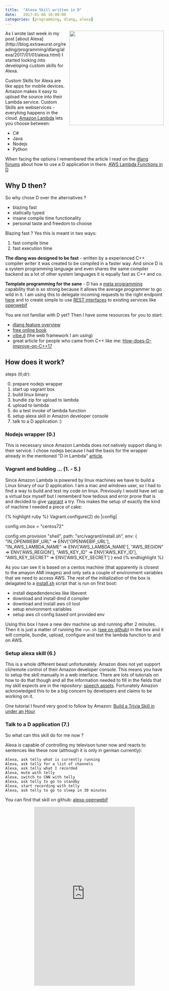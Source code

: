 ```yaml
---
title:  "Alexa Skill written in D"
date:   2017-01-06 16:00:00
categories: [programming, dlang, alexa]
---
```


<img style="float: right; padding-left: 10px; width: 300px" src="{{ site.url }}/assets/alexa-plus-dlang.png"/>
As I wrote last week in my post [about Alexa](http://blog.extrawurst.org/reading/programming/dlang/alexa/2017/01/01/alexa.html) I started looking into developing custom skills for Alexa.

Custom Skills for Alexa are like apps for mobile devices. Amazon makes it easy to upload the source into their Lambda service. Custom Skills are webservices - everyhing happens in the cloud. [Amazon Lambda]() lets you choose between:

* C#
* Java
* Nodejs
* Python

When facing the options I remembered the article I read on the [dlang forums](http://forum.dlang.org) about how to use a D application in there. [AWS Lambda Functions in D](http://awslambda-d.readthedocs.io/en/latest/)

## Why D then?

So why chose D over the alternatives ?

* blazing fast
* statically typed
* insane compile time functionality
* personal taste and freedom to choose

Blazing fast ? Yes this is meant in two ways:
1. fast compile time
2. fast execution time

**The dlang was designed to be fast** - written by a experienced C++ compiler writer it was created to be compiled in a faster way.
And since D is a system programming language and even shares the same compiler backend as a lot of other system languages it is equally fast as C++ and co.

**Template programming for the sane** - D has a [meta programming](https://en.wikipedia.org/wiki/Metaprogramming) capability that is so strong because it allows the average programmer to go wild in it. I am using this to delegate incoming requests to the right endpoint [here](https://github.com/Extrawurst/alexa-skill-kit-d/blob/master/source/ask/alexaskill.d#L54) and to create simple to use [REST interfaces](http://vibed.org/docs#rest-interface-generator) to existing services like [openwebif](https://github.com/Extrawurst/openwebif-client-d)

You are not familiar with D yet? Then I have some resources for you to start:

* [dlang feature overview](http://dlang.org/overview.html)
* [free online book](http://ddili.org/ders/d.en/index.html)
* [vibe.d](http://vibed.org/features) (the web framework I am using)
* great article for people who came from C++ like me: [How-does-D-improve-on-C++17](https://p0nce.github.io/d-idioms/#How-does-D-improve-on-C++17?)


## How does it work?

steps (tl;dr):

0. prepare nodejs wrapper
1. start up vagrant box
2. build linux binary
3. bundle zip for upload to lambda 
4. upload to lambda
5. do a test invoke of lambda function
6. setup alexa skill in Amazon developer console
7. talk to a D application :)

### Nodejs wrapper (0.)

This is necessary since Amazon Lambda does not natively support dlang in their service. I chose nodejs because I had the basis for the wrapper already in the mentioned "D in Lambda" [article](http://awslambda-d.readthedocs.io/en/latest/).

### Vagrant and bulding ... (1. - 5.)

Since Amazon Lambda is powered by linux machines we have to build a Linux binary of our D application. I am a mac and windows user, so I had to find a way to build and test my code on linux. Previously I would have set up a virtual box myself but I rememberd how tedious and error prone that is and decided to give [vagrant](https://www.vagrantup.com/) a try. This makes the setup of exactly the kind of machine I needed a piece of cake:

{% highlight ruby %}
Vagrant.configure(2) do |config|

  config.vm.box = "centos72"

  config.vm.provision "shell", path: "src/vagrant/install.sh", env: {
    "IN_OPENWEBIF_URL" => ENV['OPENWEBIF_URL'],
    "IN_AWS_LAMBDA_NAME" => ENV['AWS_LAMBDA_NAME'],
    "AWS_REGION" => ENV['AWS_REGION'],
    "AWS_KEY_ID" => ENV['AWS_KEY_ID'],
    "AWS_KEY_SECRET" => ENV['AWS_KEY_SECRET']
  }
end
{% endhighlight %}

As you can see it is based on a centos machine (that apparently is closest to the amayon AMI images) and only sets a couple of environment variables that we need to access AWS. The rest of the initialization of the box is delagated to a [install.sh](https://github.com/Extrawurst/alexa-openwebif/blob/master/src/vagrant/install.sh)  script that is run on first boot:

* install depedendencies like libevent
* download and install dmd d compiler
* download and install aws cli tool
* setup environment variables
* setup aws cli config based ont provided env

Using this box I have a new dev machine up and running after 2 minutes.
Then it is just a matter of running the `run.sh` ([see on github](https://github.com/Extrawurst/alexa-openwebif/blob/master/src/run.sh)) in the box and it will compile, bundle, upload, configure and test the lambda function to and on AWS.

### Setup alexa skill (6.)

This is a whole different beast unfortunately. Amazon does not yet support cli/remote control of their Amazon developer console. This means you have to setup the skill manually in a web interface. There are lots of tutorials on how to do that though and all the information needed to fill in the fields that my skill expects are in the repository: [speech assets](https://github.com/Extrawurst/alexa-openwebif/tree/master/speechAssets).
Fortunately Amazon acknowledged this to be a big concern by developers and claims to be working on it.

One tutorial I found very good to follow by Amazon: [Build a Trivia Skill in under an Hour](https://developer.amazon.com/blogs/post/TxDJWS16KUPVKO/new-alexa-skills-kit-template-build-a-trivia-skill-in-under-an-hour)

### Talk to a D application (7.)

So what can this skill do for me now ?

Alexa is capable of controlling my televison tuner now and reacts to sentences like these now (although it is only in german currently):

	Alexa, ask telly what is currently running
	Alexa, ask telly for a list of channels
	Alexa, ask telly what I recorded
	Alexa, mute with telly
	Alexa, switch to CNN with telly
	Alexa, ask telly to go to standby
	Alexa, start recording with telly
	Alexa, ask telly to go to sleep in 30 minutes

You can find that skill on github: [alexa-openwebif](https://github.com/Extrawurst/alexa-openwebif)

<iframe src="https://player.vimeo.com/video/198379430?title=0" width="320" height="569" frameborder="0" webkitallowfullscreen mozallowfullscreen allowfullscreen style="display:block; margin: 0 auto;"></iframe>
